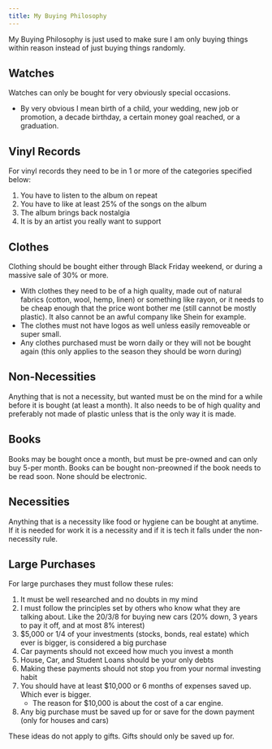 ```yaml
---
title: My Buying Philosophy
---
```

My Buying Philosophy is just used to make sure I am only buying things within reason instead of just buying things randomly. 

## Watches
Watches can only be bought for very obviously special occasions.
- By very obvious I mean birth of a child, your wedding, new job or promotion, a decade birthday, a certain money goal reached, or a graduation.

## Vinyl Records
For vinyl records they need to be in 1 or more of the categories specified below:
1. You have to listen to the album on repeat
2. You have to like at least 25% of the songs on the album
3. The album brings back nostalgia
4. It is by an artist you really want to support

## Clothes
Clothing should be bought either through Black Friday weekend, or during a massive sale of 30% or more.
- With clothes they need to be of a high quality, made out of natural fabrics (cotton, wool, hemp, linen) or something like rayon, or it needs to be cheap enough that the price wont bother me (still cannot be mostly plastic). It also cannot be an awful company like Shein for example.
- The clothes must not have logos as well unless easily removeable or super small.
- Any clothes purchased must be worn daily or they will not be bought again (this only applies to the season they should be worn during)

## Non-Necessities 
Anything that is not a necessity, but wanted must be on the mind for a while before it is bought (at least a month). It also needs to be of high quality and preferably not made of plastic unless that is the only way it is made.

## Books
Books may be bought once a month, but must be pre-owned and can only buy 5-per month. Books can be bought non-preowned if the book needs to be read soon. None should be electronic. 

## Necessities
Anything that is a necessity like food or hygiene can be bought at anytime. If it is needed for work it is a necessity and if it is tech it falls under the non-necessity rule.

## Large Purchases
For large purchases they must follow these rules:
1. It must be well researched and no doubts in my mind
2. I must follow the principles set by others who know what they are talking about. Like the 20/3/8 for buying new cars (20% down, 3 years to pay it off, and at most 8% interest)
3. $5,000 or 1/4 of your investments (stocks, bonds, real estate) which ever is bigger, is considered a big purchase
4. Car payments should not exceed how much you invest a month
5. House, Car, and Student Loans should be your only debts
6. Making these payments should not stop you from your normal investing habit
7. You should have at least $10,000 or 6 months of expenses saved up. Which ever is bigger. 
	- The reason for $10,000 is about the cost of a car engine.
8. Any big purchase must be saved up for or save for the down payment (only for houses and cars)

These ideas do not apply to gifts. Gifts should only be saved up for.
